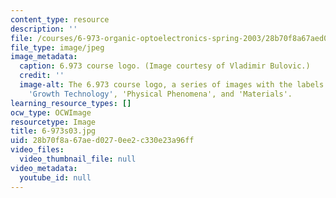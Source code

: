 ```yaml
---
content_type: resource
description: ''
file: /courses/6-973-organic-optoelectronics-spring-2003/28b70f8a67aed0270ee2c330e23a96ff_6-973s03.jpg
file_type: image/jpeg
image_metadata:
  caption: 6.973 course logo. (Image courtesy of Vladimir Bulovic.)
  credit: ''
  image-alt: The 6.973 course logo, a series of images with the labels 'Devices',
    'Growth Technology', 'Physical Phenomena', and 'Materials'.
learning_resource_types: []
ocw_type: OCWImage
resourcetype: Image
title: 6-973s03.jpg
uid: 28b70f8a-67ae-d027-0ee2-c330e23a96ff
video_files:
  video_thumbnail_file: null
video_metadata:
  youtube_id: null
---
```

